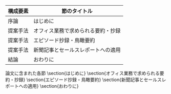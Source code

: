 構成要素 | 節のタイトル
 --- | --- 
序論 | はじめに
提案手法 | オフィス業務で求められる要約・抄録
提案手法 | エピソード抄録・鳥瞰要約
提案手法 | 新聞記事とセールスレポートへの適用
結論 | おわりに

論文に含まれた各節
\section{はじめに}
\section{オフィス業務で求められる要約・抄録}
\section{エピソード抄録・鳥瞰要約}
\section{新聞記事とセールスレポートへの適用}
\section{おわりに}
